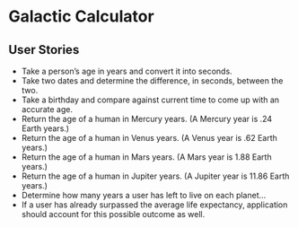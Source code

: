 # Galactic Calculator


## User Stories

* Take a person’s age in years and convert it into seconds.
* Take two dates and determine the difference, in seconds, between the two.
* Take a birthday and compare against current time to come up with an accurate age.
* Return the age of a human in Mercury years. (A Mercury year is .24 Earth years.)
* Return the age of a human in Venus years. (A Venus year is .62 Earth years.)
* Return the age of a human in Mars years. (A Mars year is 1.88 Earth years.)
* Return the age of a human in Jupiter years. (A Jupiter year is 11.86 Earth years.)
* Determine how many years a user has left to live on each planet…
* If a user has already surpassed the average life expectancy, application should account for this possible outcome as well.
